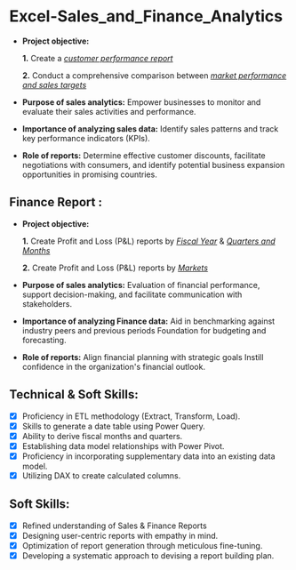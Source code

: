 # Excel-Sales_and_Finance_Analytics

- **Project objective:** 

    **1.** Create a _[customer performance report](https://github.com/pralladshettyk/Excel-Sales_and_Finance_Analytics/blob/main/Customer%20Performance%20Report.pdf)_ 

    **2.** Conduct a comprehensive comparison between _[market performance and sales targets](https://github.com/pralladshettyk/Excel-Sales_and_Finance_Analytics/blob/main/Market%20Performance%20vs%20Target.pdf)_

- **Purpose of sales analytics:** Empower businesses to monitor and evaluate their sales activities and performance.

- **Importance of analyzing sales data:** Identify sales patterns and track key performance indicators (KPIs).

- **Role of reports:** Determine effective customer discounts, facilitate negotiations with consumers, and identify potential business expansion opportunities in promising countries.


## Finance Report :

- **Project objective:** 

    **1.** Create Profit and Loss (P&L) reports by _[Fiscal Year](https://github.com/pralladshettyk/Excel-Sales_and_Finance_Analytics/blob/main/P%26L%20Statement%20by%20Fiscal%20Year.pdf)_ & _[Quarters and Months](https://github.com/pralladshettyk/Excel-Sales_and_Finance_Analytics/blob/main/P%26L%20by%20Quarters%20and%20Months.pdf)_ 

   **2.** Create Profit and Loss (P&L) reports by _[Markets](https://github.com/pralladshettyk/Excel-Sales_and_Finance_Analytics/blob/main/P%26L%20for%20Markets-FY%202021.pdf)_

- **Purpose of sales analytics:** Evaluation of financial performance, support decision-making, and facilitate communication with stakeholders.

- **Importance of analyzing Finance data:** Aid in benchmarking against industry peers and previous periods Foundation for budgeting and forecasting.

- **Role of reports:** Align financial planning with strategic goals Instill confidence in the organization's financial outlook.


## Technical & Soft Skills:
- [x]	Proficiency in ETL methodology (Extract, Transform, Load).
- [x]	Skills to generate a date table using Power Query.
- [x]	Ability to derive fiscal months and quarters.
- [x]	Establishing data model relationships with Power Pivot.
- [x]	Proficiency in incorporating supplementary data into an existing data model.
- [x]	Utilizing DAX to create calculated columns.

## Soft Skills:
- [x]	Refined understanding of Sales & Finance Reports
- [x]	Designing user-centric reports with empathy in mind.
- [x]	Optimization of report generation through meticulous fine-tuning.
- [x]	Developing a systematic approach to devising a report building plan.
